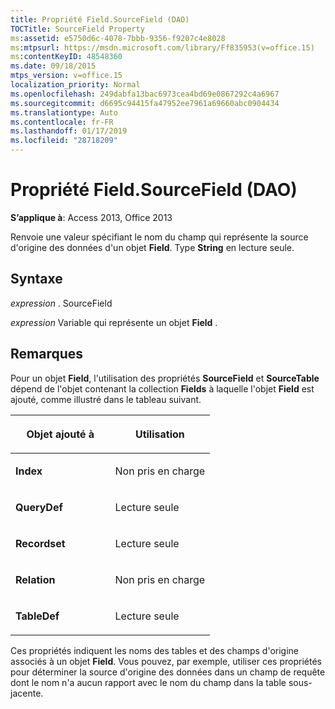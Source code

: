 ```yaml
---
title: Propriété Field.SourceField (DAO)
TOCTitle: SourceField Property
ms:assetid: e5750d6c-4078-7bbb-9356-f9207c4e8028
ms:mtpsurl: https://msdn.microsoft.com/library/Ff835953(v=office.15)
ms:contentKeyID: 48548360
ms.date: 09/18/2015
mtps_version: v=office.15
localization_priority: Normal
ms.openlocfilehash: 249dabfa13bac6973cea4bd69e0867292c4a6967
ms.sourcegitcommit: d6695c94415fa47952ee7961a69660abc0904434
ms.translationtype: Auto
ms.contentlocale: fr-FR
ms.lasthandoff: 01/17/2019
ms.locfileid: "28718209"
---
```

# <a name="fieldsourcefield-property-dao"></a>Propriété Field.SourceField (DAO)


**S’applique à**: Access 2013, Office 2013

Renvoie une valeur spécifiant le nom du champ qui représente la source d'origine des données d'un objet **Field**. Type **String** en lecture seule.

## <a name="syntax"></a>Syntaxe

*expression* . SourceField

*expression* Variable qui représente un objet **Field** .

## <a name="remarks"></a>Remarques

Pour un objet **Field**, l'utilisation des propriétés **SourceField** et **SourceTable** dépend de l'objet contenant la collection **Fields** à laquelle l'objet **Field** est ajouté, comme illustré dans le tableau suivant.

<table>
<colgroup>
<col style="width: 50%" />
<col style="width: 50%" />
</colgroup>
<thead>
<tr class="header">
<th><p>Objet ajouté à</p></th>
<th><p>Utilisation</p></th>
</tr>
</thead>
<tbody>
<tr class="odd">
<td><p><strong>Index</strong></p></td>
<td><p>Non pris en charge</p></td>
</tr>
<tr class="even">
<td><p><strong>QueryDef</strong></p></td>
<td><p>Lecture seule</p></td>
</tr>
<tr class="odd">
<td><p><strong>Recordset</strong></p></td>
<td><p>Lecture seule</p></td>
</tr>
<tr class="even">
<td><p><strong>Relation</strong></p></td>
<td><p>Non pris en charge</p></td>
</tr>
<tr class="odd">
<td><p><strong>TableDef</strong></p></td>
<td><p>Lecture seule</p></td>
</tr>
</tbody>
</table>


Ces propriétés indiquent les noms des tables et des champs d'origine associés à un objet **Field**. Vous pouvez, par exemple, utiliser ces propriétés pour déterminer la source d'origine des données dans un champ de requête dont le nom n'a aucun rapport avec le nom du champ dans la table sous-jacente.

